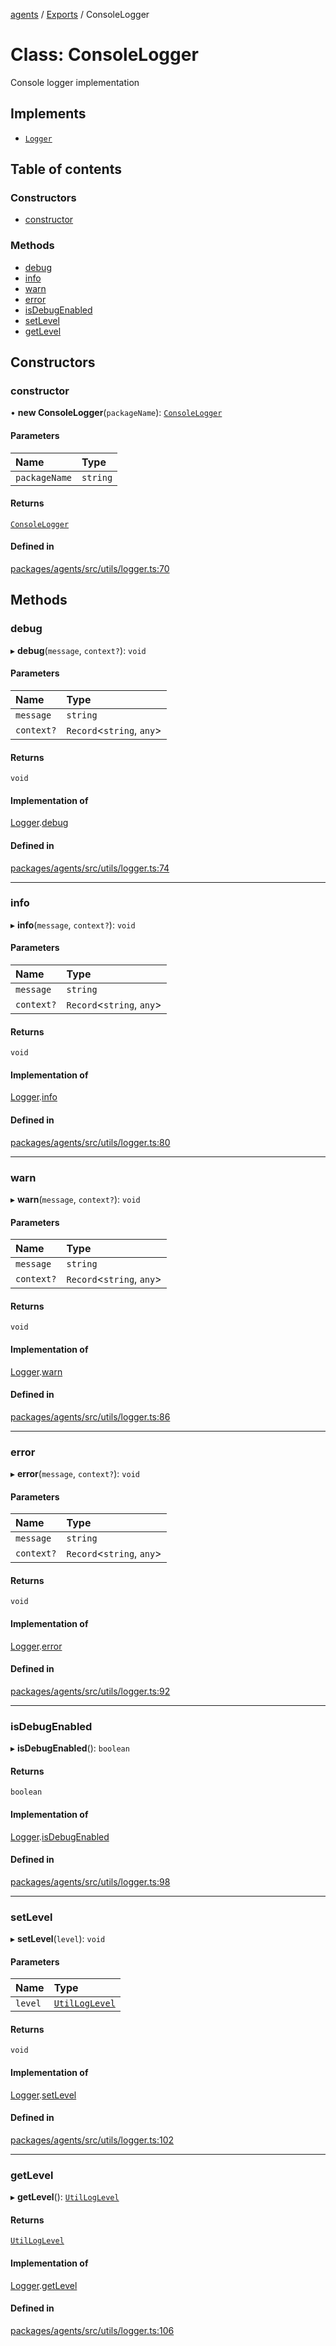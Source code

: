 <!-- 
 ⚠️  AUTO-GENERATED FILE - DO NOT EDIT MANUALLY
 This file is automatically generated by scripts/docs-generator.js
 To make changes, edit the source TypeScript files or update the generator script
-->

[agents](../../) / [Exports](../modules) / ConsoleLogger

# Class: ConsoleLogger

Console logger implementation

## Implements

- [`Logger`](../interfaces/Logger)

## Table of contents

### Constructors

- [constructor](ConsoleLogger#constructor)

### Methods

- [debug](ConsoleLogger#debug)
- [info](ConsoleLogger#info)
- [warn](ConsoleLogger#warn)
- [error](ConsoleLogger#error)
- [isDebugEnabled](ConsoleLogger#isdebugenabled)
- [setLevel](ConsoleLogger#setlevel)
- [getLevel](ConsoleLogger#getlevel)

## Constructors

### constructor

• **new ConsoleLogger**(`packageName`): [`ConsoleLogger`](ConsoleLogger)

#### Parameters

| Name | Type |
| :------ | :------ |
| `packageName` | `string` |

#### Returns

[`ConsoleLogger`](ConsoleLogger)

#### Defined in

[packages/agents/src/utils/logger.ts:70](https://github.com/woojubb/robota/blob/411e4a15f65b96ceeb9a966ecfd26b5a6b3b568b/packages/agents/src/utils/logger.ts#L70)

## Methods

### debug

▸ **debug**(`message`, `context?`): `void`

#### Parameters

| Name | Type |
| :------ | :------ |
| `message` | `string` |
| `context?` | `Record`\<`string`, `any`\> |

#### Returns

`void`

#### Implementation of

[Logger](../interfaces/Logger).[debug](../interfaces/Logger#debug)

#### Defined in

[packages/agents/src/utils/logger.ts:74](https://github.com/woojubb/robota/blob/411e4a15f65b96ceeb9a966ecfd26b5a6b3b568b/packages/agents/src/utils/logger.ts#L74)

___

### info

▸ **info**(`message`, `context?`): `void`

#### Parameters

| Name | Type |
| :------ | :------ |
| `message` | `string` |
| `context?` | `Record`\<`string`, `any`\> |

#### Returns

`void`

#### Implementation of

[Logger](../interfaces/Logger).[info](../interfaces/Logger#info)

#### Defined in

[packages/agents/src/utils/logger.ts:80](https://github.com/woojubb/robota/blob/411e4a15f65b96ceeb9a966ecfd26b5a6b3b568b/packages/agents/src/utils/logger.ts#L80)

___

### warn

▸ **warn**(`message`, `context?`): `void`

#### Parameters

| Name | Type |
| :------ | :------ |
| `message` | `string` |
| `context?` | `Record`\<`string`, `any`\> |

#### Returns

`void`

#### Implementation of

[Logger](../interfaces/Logger).[warn](../interfaces/Logger#warn)

#### Defined in

[packages/agents/src/utils/logger.ts:86](https://github.com/woojubb/robota/blob/411e4a15f65b96ceeb9a966ecfd26b5a6b3b568b/packages/agents/src/utils/logger.ts#L86)

___

### error

▸ **error**(`message`, `context?`): `void`

#### Parameters

| Name | Type |
| :------ | :------ |
| `message` | `string` |
| `context?` | `Record`\<`string`, `any`\> |

#### Returns

`void`

#### Implementation of

[Logger](../interfaces/Logger).[error](../interfaces/Logger#error)

#### Defined in

[packages/agents/src/utils/logger.ts:92](https://github.com/woojubb/robota/blob/411e4a15f65b96ceeb9a966ecfd26b5a6b3b568b/packages/agents/src/utils/logger.ts#L92)

___

### isDebugEnabled

▸ **isDebugEnabled**(): `boolean`

#### Returns

`boolean`

#### Implementation of

[Logger](../interfaces/Logger).[isDebugEnabled](../interfaces/Logger#isdebugenabled)

#### Defined in

[packages/agents/src/utils/logger.ts:98](https://github.com/woojubb/robota/blob/411e4a15f65b96ceeb9a966ecfd26b5a6b3b568b/packages/agents/src/utils/logger.ts#L98)

___

### setLevel

▸ **setLevel**(`level`): `void`

#### Parameters

| Name | Type |
| :------ | :------ |
| `level` | [`UtilLogLevel`](../modules#utilloglevel) |

#### Returns

`void`

#### Implementation of

[Logger](../interfaces/Logger).[setLevel](../interfaces/Logger#setlevel)

#### Defined in

[packages/agents/src/utils/logger.ts:102](https://github.com/woojubb/robota/blob/411e4a15f65b96ceeb9a966ecfd26b5a6b3b568b/packages/agents/src/utils/logger.ts#L102)

___

### getLevel

▸ **getLevel**(): [`UtilLogLevel`](../modules#utilloglevel)

#### Returns

[`UtilLogLevel`](../modules#utilloglevel)

#### Implementation of

[Logger](../interfaces/Logger).[getLevel](../interfaces/Logger#getlevel)

#### Defined in

[packages/agents/src/utils/logger.ts:106](https://github.com/woojubb/robota/blob/411e4a15f65b96ceeb9a966ecfd26b5a6b3b568b/packages/agents/src/utils/logger.ts#L106)
